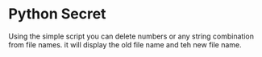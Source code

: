 # Python Secret
Using the simple script you can delete numbers or any string combination from file names. it will display the old file name and teh new file name.
